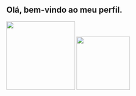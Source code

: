 ## Olá, bem-vindo ao meu perfil.

<div>

  <img height = "180cm" src="https://github-readme-stats.vercel.app/api?username=ederray&show_icons=true&theme=dark&include_all_commits=true&count_private=true"/>
  
  <img height = "140cm" src="https://github-readme-stats.vercel.app/api/top-langs/?username=ederray&layout=compact&langs_count=16&theme=dark"/>
  
</div>
